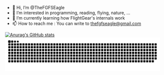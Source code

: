 - 👋 Hi, I’m @TheFGFSEagle
- 👀 I’m interested in programming, reading, flying, nature, …
- 🌱 I’m currently learning how FlightGear's internals work
- 📫 How to reach me : You can write to thefgfseagle@gmail.com

[![Anurag's GitHub stats](https://github-readme-stats.vercel.app/api?username=thefgfseagle)](https://github.com/anuraghazra/github-readme-stats)
![](https://github.com/TheFGFSEagle/TheFGFSEagle/raw/output/github-contribution-grid-snake.svg)
